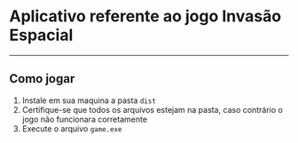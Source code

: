 # Aplicativo referente ao jogo Invasão Espacial
---
## Como jogar
1. Instale em sua maquina a pasta ```dist```
2. Certifique-se que todos os arquivos estejam na pasta, caso contrário o jogo não funcionara corretamente
3. Execute o arquivo ```game.exe``` 
